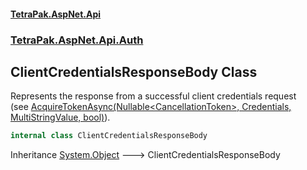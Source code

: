 #### [TetraPak.AspNet.Api](index.md 'index')
### [TetraPak.AspNet.Api.Auth](TetraPak_AspNet_Api_Auth.md 'TetraPak.AspNet.Api.Auth')
## ClientCredentialsResponseBody Class
Represents the response from a successful client credentials request  
(see [AcquireTokenAsync(Nullable&lt;CancellationToken&gt;, Credentials, MultiStringValue, bool)](TetraPak_AspNet_Api_Auth_IClientCredentialsService.md#TetraPak_AspNet_Api_Auth_IClientCredentialsService_AcquireTokenAsync(System_Nullable_System_Threading_CancellationToken__TetraPak_Credentials_TetraPak_MultiStringValue_bool) 'TetraPak.AspNet.Api.Auth.IClientCredentialsService.AcquireTokenAsync(System.Nullable&lt;System.Threading.CancellationToken&gt;, TetraPak.Credentials, TetraPak.MultiStringValue, bool)')).  
```csharp
internal class ClientCredentialsResponseBody
```

Inheritance [System.Object](https://docs.microsoft.com/en-us/dotnet/api/System.Object 'System.Object') &#129106; ClientCredentialsResponseBody  
